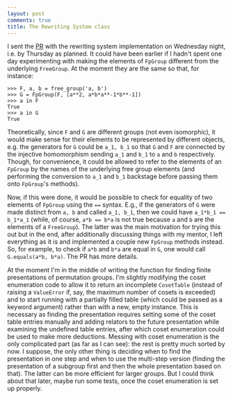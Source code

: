```yaml
---
layout: post
comments: true
title: The Rewriting System class
---
```


I sent the [PR](https://github.com/sympy/sympy/pull/12893) with the rewriting system implementation on Wednesday night, i.e. by Thursday as planned. It could have been earlier if I hadn't spent one day experimenting with making the elements of `FpGroup` different from the underlying `FreeGroup`. At the moment they are the same so that, for instance:

```
>>> F, a, b = free_group('a, b')
>>> G = FpGroup(F, [a**2, a*b*a**-1*b**-1])
>>> a in F
True
>>> a in G
True
```

Theoretically, since `F` and `G` are different groups (not even isomorphic), it would make sense for their elements to be represented by different objects, e.g. the generators for `G` could be `a_1, b_1` so that `G` and `F` are connected by the injective homomorphism sending `a_1` and `b_1` to `a` and `b` respectively. Though, for convenience, it could be allowed to refer to the elements of an `FpGroup` by the names of the underlying free group elements (and performing the conversion to `a_1` and `b_1` backstage before passing them onto `FpGroup`'s methods).

Now, if this were done, it would be possible to check for equality of two elements of `FpGroup` using the `==` syntax. E.g., if the generators of `G` were made distinct from `a, b` and called `a_1, b_1`, then we could have `a_1*b_1 == b_1*a_1` (while, of course, `a*b == b*a` is not true because `a` and `b` are the elements of a `FreeGroup`). The latter was the main motivation for trying this out but in the end, after additionally discussing things with my mentor, I left everything as it is and implemented a couple new `FpGroup` methods instead. So, for example, to check if `a*b` and `b*a` are equal in `G`, one would call `G.equals(a*b, b*a)`. The PR has more details.

At the moment I'm in the middle of writing the function for finding finite presentations of permutation groups. I'm slightly modifying the coset enumeration code to allow it to return an incomplete `CosetTable` (instead of raising a `ValueError` if, say, the maximum number of cosets is exceeded) and to start running with a partially filled table (which could be passed as a keyword argument) rather than with a new, empty instance. This is necessary as finding the presentation requires setting some of the coset table entries manually and adding relators to the future presentation while examining the undefined table entries, after which coset enumeration could be used to make more deductions. Messing with coset enumeration is the only complicated part (as far as I can see): the rest is pretty much sorted by now. I suppose, the only other thing is deciding when to find the presentation in one step and when to use the multi-step version (finding the presentation of a subgroup first and then the whole presentation based on that). The latter can be more efficient for larger groups. But I could think about that later, maybe run some tests, once the coset enumeration is set up properly. 
